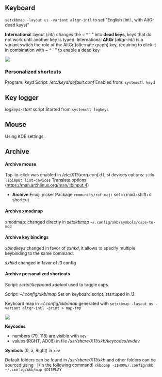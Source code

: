 ## Keyboard
`setxkbmap -layout us -variant altgr-intl` to set "English (intl., with AltGr dead keys)"

**International** layout (*intl*) changes the ~ ^ ' " into **dead keys**, keys that do not work until another key is typed.
International **AltGr** (*altgr-intl*) is a variant switch the role of the AltGr (alternate graph) key, requiring to click it in combination with ~ ^ ' " to enable a dead key

![](https://i.imgur.com/AJrhUuL.png)

### Personalized shortcuts
Program: *keyd*
Script: */etc/keyd/default.conf*
Enabled from: `systemctl keyd`
## Key logger
*logkeys-start* script
Started from `systemctl logkeys`
## Mouse
Using KDE settings.

## Archive
#### Archive mouse
Tap-to-click was enabled in */etc/X11/xorg.conf.d*
List devices options: `sudo libinput list-devices`
Translate options (https://man.archlinux.org/man/libinput.4)

- **Archive** Emoji picker
    Package `community/rofimoji` set in mod+shift+d shortcut

#### Archive xmodmap
xmodmap: changed directly in *setxkbmap*
`~/.config/xkb/symbols/caps-to-mod`

#### Archive key bindings
*xbindkeys* changed in favor of *sxhkd*, it allows to specify multiple keybinding to the same command.

*sxhkd* changed in favor of *i3* config

#### Archive personalized shortcuts
Script: *script/keyboard*
*xdotool* used to toggle caps

Script: *~/.config/xkb/map*
Set on keyboard script, startuped in *i3*.

Keyboard map in *~/.config/xkb/map* generated with
`setxkbmap -layout us -variant altgr-intl -print > map-tmp`

![](https://i.imgur.com/nljZu08.png)

**Keycodes**
- numbers (79, 118) are visible with `xev`
- values (RGHT, AD08) in file */usr/share/X11/xkb/keycodes/evdev*

**Symbols** (0, a, Right) in `xev`

Default folders can be found in */usr/share/X11/xkb* and other folders can be sourced using -I (in the following command)
`xkbcomp -I$HOME/.config/xkb ~/.config/xkb/map $DISPLAY`
